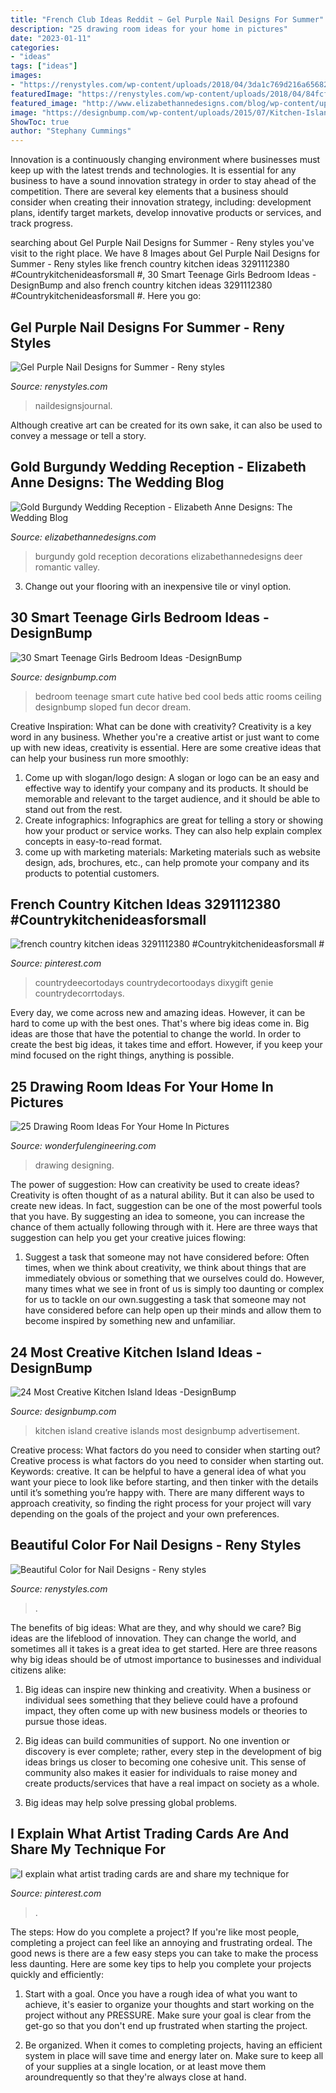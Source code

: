 ```yaml
---
title: "French Club Ideas Reddit ~ Gel Purple Nail Designs For Summer"
description: "25 drawing room ideas for your home in pictures"
date: "2023-01-11"
categories:
- "ideas"
tags: ["ideas"]
images:
- "https://renystyles.com/wp-content/uploads/2018/04/3da1c769d216a65682beebcaa5782366.jpg"
featuredImage: "https://renystyles.com/wp-content/uploads/2018/04/84fcfb25f80aae0858de93a718c0b582.jpg"
featured_image: "http://www.elizabethannedesigns.com/blog/wp-content/uploads/2014/10/Gold-Burgundy-Wedding-Reception.jpg"
image: "https://designbump.com/wp-content/uploads/2015/07/Kitchen-Islands-2.jpg"
ShowToc: true
author: "Stephany Cummings"
---
```



Innovation is a continuously changing environment where businesses must keep up with the latest trends and technologies. It is essential for any business to have a sound innovation strategy in order to stay ahead of the competition. There are several key elements that a business should consider when creating their innovation strategy, including: development plans, identify target markets, develop innovative products or services, and track progress.

	

		
searching about Gel Purple Nail Designs for Summer - Reny styles you've visit to the right place. We have 8 Images about Gel Purple Nail Designs for Summer - Reny styles like french country kitchen ideas 3291112380 #Countrykitchenideasforsmall #, 30 Smart Teenage Girls Bedroom Ideas -DesignBump and also french country kitchen ideas 3291112380 #Countrykitchenideasforsmall #. Here you go:
		
    
## Gel Purple Nail Designs For Summer - Reny Styles

<img loading=lazy src="https://renystyles.com/wp-content/uploads/2018/04/84fcfb25f80aae0858de93a718c0b582.jpg" onerror="this.onerror=null;this.src='https://tse2.mm.bing.net/th?id=OIP.Iql8PcNfhDL1WdAJDdGmUAHaHa&amp;pid=15.1';" alt="Gel Purple Nail Designs for Summer - Reny styles">

_Source: renystyles.com_

>naildesignsjournal. 

	

Although creative art can be created for its own sake, it can also be used to convey a message or tell a story.

    
## Gold Burgundy Wedding Reception - Elizabeth Anne Designs: The Wedding Blog

<img loading=lazy src="http://www.elizabethannedesigns.com/blog/wp-content/uploads/2014/10/Gold-Burgundy-Wedding-Reception.jpg" onerror="this.onerror=null;this.src='https://tse3.mm.bing.net/th?id=OIP.qMF47WZqz4AE9iUjhA1b8ADMEy&amp;pid=15.1';" alt="Gold Burgundy Wedding Reception - Elizabeth Anne Designs: The Wedding Blog">

_Source: elizabethannedesigns.com_

>burgundy gold reception decorations elizabethannedesigns deer romantic valley. 

	

3. Change out your flooring with an inexpensive tile or vinyl option.

    
## 30 Smart Teenage Girls Bedroom Ideas -DesignBump

<img loading=lazy src="https://designbump.com/wp-content/uploads/2014/09/teenage-girl-bedroom-ideaas-014.jpg" onerror="this.onerror=null;this.src='https://tse4.mm.bing.net/th?id=OIP.okV7_NwxkgjD14VTyNuedgHaGZ&amp;pid=15.1';" alt="30 Smart Teenage Girls Bedroom Ideas -DesignBump">

_Source: designbump.com_

>bedroom teenage smart cute hative bed cool beds attic rooms ceiling designbump sloped fun decor dream. 

	

Creative Inspiration: What can be done with creativity?
Creativity is a key word in any business. Whether you're a creative artist or just want to come up with new ideas, creativity is essential. Here are some creative ideas that can help your business run more smoothly: 
1. Come up with slogan/logo design: A slogan or logo can be an easy and effective way to identify your company and its products. It should be memorable and relevant to the target audience, and it should be able to stand out from the rest. 
2. Create infographics: Infographics are great for telling a story or showing how your product or service works. They can also help explain complex concepts in easy-to-read format. 
3. come up with marketing materials: Marketing materials such as website design, ads, brochures, etc., can help promote your company and its products to potential customers.

    
## French Country Kitchen Ideas 3291112380 #Countrykitchenideasforsmall #

<img loading=lazy src="https://i.pinimg.com/736x/4c/5b/a1/4c5ba13e30202efb839030209f59fe8a.jpg" onerror="this.onerror=null;this.src='https://tse3.mm.bing.net/th?id=OIP.woK_Qe6FcY5sPk-cvPOgsgHaJ5&amp;pid=15.1';" alt="french country kitchen ideas 3291112380 #Countrykitchenideasforsmall #">

_Source: pinterest.com_

>countrydeecortodays countrydecortoodays dixygift genie countrydecorrtodays. 

	

Every day, we come across new and amazing ideas. However, it can be hard to come up with the best ones. That's where big ideas come in. Big ideas are those that have the potential to change the world. In order to create the best big ideas, it takes time and effort. However, if you keep your mind focused on the right things, anything is possible.

    
## 25 Drawing Room Ideas For Your Home In Pictures

<img loading=lazy src="http://wonderfulengineering.com/wp-content/uploads/2014/08/25-drawing-room-design-ideas-6.jpg" onerror="this.onerror=null;this.src='https://tse3.mm.bing.net/th?id=OIP.R3w79n02kMGPxLml6gvf-AHaFQ&amp;pid=15.1';" alt="25 Drawing Room Ideas For Your Home In Pictures">

_Source: wonderfulengineering.com_

>drawing designing. 

	

The power of suggestion: How can creativity be used to create ideas?
Creativity is often thought of as a natural ability. But it can also be used to create new ideas. In fact, suggestion can be one of the most powerful tools that you have. By suggesting an idea to someone, you can increase the chance of them actually following through with it. Here are three ways that suggestion can help you get your creative juices flowing: 
1. Suggest a task that someone may not have considered before: Often times, when we think about creativity, we think about things that are immediately obvious or something that we ourselves could do. However, many times what we see in front of us is simply too daunting or complex for us to tackle on our own.suggesting a task that someone may not have considered before can help open up their minds and allow them to become inspired by something new and unfamiliar. 

    
## 24 Most Creative Kitchen Island Ideas -DesignBump

<img loading=lazy src="https://designbump.com/wp-content/uploads/2015/07/Kitchen-Islands-2.jpg" onerror="this.onerror=null;this.src='https://tse2.mm.bing.net/th?id=OIP.ygtTISW6-xSVsgTBEy8E-wHaFu&amp;pid=15.1';" alt="24 Most Creative Kitchen Island Ideas -DesignBump">

_Source: designbump.com_

>kitchen island creative islands most designbump advertisement. 

	

Creative process: What factors do you need to consider when starting out?
Creative process is what factors do you need to consider when starting out. Keywords: creative. It can be helpful to have a general idea of what you want your piece to look like before starting, and then tinker with the details until it’s something you’re happy with. There are many different ways to approach creativity, so finding the right process for your project will vary depending on the goals of the project and your own preferences.

    
## Beautiful Color For Nail Designs - Reny Styles

<img loading=lazy src="https://renystyles.com/wp-content/uploads/2018/04/3da1c769d216a65682beebcaa5782366.jpg" onerror="this.onerror=null;this.src='https://tse3.mm.bing.net/th?id=OIP.RhngAma1gE6D46lGIrBIKgHaJ3&amp;pid=15.1';" alt="Beautiful Color for Nail Designs - Reny styles">

_Source: renystyles.com_

>. 

	

The benefits of big ideas: What are they, and why should we care?
Big ideas are the lifeblood of innovation. They can change the world, and sometimes all it takes is a great idea to get started. Here are three reasons why big ideas should be of utmost importance to businesses and individual citizens alike: 
1) Big ideas can inspire new thinking and creativity. When a business or individual sees something that they believe could have a profound impact, they often come up with new business models or theories to pursue those ideas. 

2) Big ideas can build communities of support. No one invention or discovery is ever complete; rather, every step in the development of big ideas brings us closer to becoming one cohesive unit. This sense of community also makes it easier for individuals to raise money and create products/services that have a real impact on society as a whole. 

3) Big ideas may help solve pressing global problems.

    
## I Explain What Artist Trading Cards Are And Share My Technique For

<img loading=lazy src="https://i.pinimg.com/736x/c3/53/b2/c353b2cfe42f0af1ffa6d8c00f1fdaea.jpg" onerror="this.onerror=null;this.src='https://tse4.mm.bing.net/th?id=OIP._498ZVTQF19CnTQYvphn4gHaKG&amp;pid=15.1';" alt="I explain what artist trading cards are and share my technique for">

_Source: pinterest.com_

>. 

	

The steps: How do you complete a project?
If you're like most people, completing a project can feel like an annoying and frustrating ordeal. The good news is there are a few easy steps you can take to make the process less daunting. Here are some key tips to help you complete your projects quickly and efficiently:
1. Start with a goal. Once you have a rough idea of what you want to achieve, it's easier to organize your thoughts and start working on the project without any PRESSURE. Make sure your goal is clear from the get-go so that you don't end up frustrated when starting the project.

2. Be organized. When it comes to completing projects, having an efficient system in place will save time and energy later on. Make sure to keep all of your supplies at a single location, or at least move them aroundrequently so that they're always close at hand.

